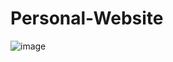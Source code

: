 # Personal-Website
![image](https://user-images.githubusercontent.com/82927821/211128789-fdaf488f-61b6-44a9-b33b-4158efca87a0.png)
